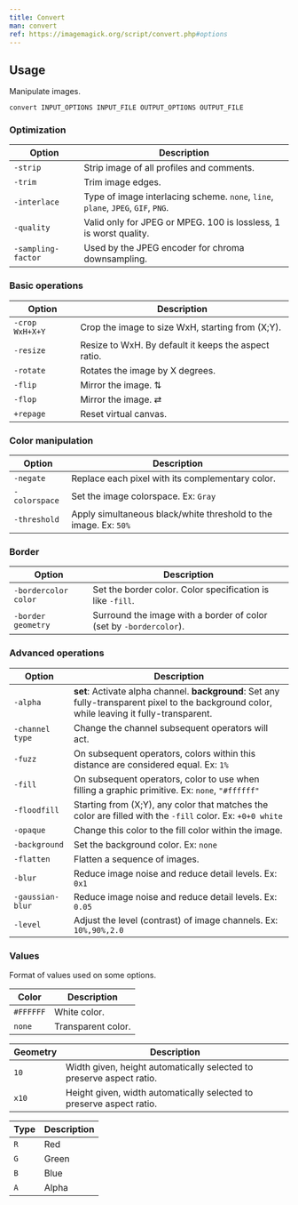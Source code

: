 ```yaml
---
title: Convert
man: convert
ref: https://imagemagick.org/script/convert.php#options
---
```


## Usage

Manipulate images.

```shell
convert INPUT_OPTIONS INPUT_FILE OUTPUT_OPTIONS OUTPUT_FILE
```

### Optimization

| Option | Description |
| --- | --- |
| `-strip` | Strip image of all profiles and comments. |
| `-trim` | Trim image edges. |
| `-interlace` | Type of image interlacing scheme. `none`, `line`, `plane`, `JPEG`, `GIF`, `PNG`. |
| `-quality` | Valid only for JPEG or MPEG. 100 is lossless, 1 is worst quality. |
| `-sampling-factor` | Used by the JPEG encoder for chroma downsampling. |

### Basic operations

| Option | Description |
| --- | --- |
| `-crop WxH+X+Y` | Crop the image to size WxH, starting from (X;Y). |
| `-resize` | Resize to WxH. By default it keeps the aspect ratio. |
| `-rotate` | Rotates the image by X degrees. |
| `-flip` | Mirror the image. ⇅ |
| `-flop` | Mirror the image. ⇄ |
| `+repage` | Reset virtual canvas. |

### Color manipulation

| Option | Description |
| --- | --- |
| `-negate` | Replace each pixel with its complementary color. |
| `-colorspace` | Set the image colorspace. Ex: `Gray` |
| `-threshold` | Apply simultaneous black/white threshold to the image. Ex: `50%` |

### Border

| Option | Description |
| --- | --- |
| `-bordercolor color` | Set the border color. Color specification is like `-fill`. |
| `-border geometry` | Surround the image with a border of color (set by `-bordercolor`). |

### Advanced operations

| Option | Description |
| --- | --- |
| `-alpha` | **set**: Activate alpha channel. **background**: Set any fully-transparent pixel to the background color, while leaving it fully-transparent. |
| `-channel type` | Change the channel subsequent operators will act. |
| `-fuzz` | On subsequent operators, colors within this distance are considered equal. Ex: `1%` |
| `-fill` | On subsequent operators, color to use when filling a graphic primitive. Ex: `none`, `"#ffffff"` |
| `-floodfill` | Starting from (X;Y), any color that matches the color are filled with the `-fill` color. Ex: `+0+0 white` |
| `-opaque` | Change this color to the fill color within the image. |
| `-background` | Set the background color. Ex: `none` |
| `-flatten` | Flatten a sequence of images. |
| `-blur` | Reduce image noise and reduce detail levels. Ex: `0x1` |
| `-gaussian-blur` | Reduce image noise and reduce detail levels. Ex: `0.05` |
| `-level` | Adjust the level (contrast) of image channels. Ex: `10%,90%,2.0` |

### Values

Format of values used on some options.

| Color | Description |
| --- | --- |
| `#FFFFFF` | White color. |
| `none` | Transparent color. |

| Geometry | Description |
| --- | --- |
| `10` | Width given, height automatically selected to preserve aspect ratio. |
| `x10` | Height given, width automatically selected to preserve aspect ratio. |

| Type | Description |
| --- | --- |
| `R` | Red |
| `G` | Green |
| `B` | Blue |
| `A` | Alpha |
